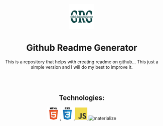 
<div align="center">
<a href="#">
<img src="/images/logo.png" alt="Logo" width="80" height="80">
</a>
<h1>Github Readme Generator</h1>
</div>
<!-- Project Description -->
<div>
<p align="center">
This is a repository that helps with creating readme on github...
This just a simple version and I will do my best to improve it.
</p>
</div>
<br>
<br>
<!-- Project Details -->
<div align="center">
<h2><strong>Technologies: </strong></h2>
<img src="https://raw.githubusercontent.com/devicons/devicon/master/icons/html5/html5-original-wordmark.svg" alt="html" width="40" height="40">,<img src="https://raw.githubusercontent.com/devicons/devicon/master/icons/css3/css3-original-wordmark.svg" alt="css" width="40" height="40">,<img src="https://raw.githubusercontent.com/devicons/devicon/master/icons/javascript/javascript-original.svg" alt="javascript" width="40" height="40">,<img src="https://raw.githubusercontent.com/prplx/svg-logos/5585531d45d294869c4eaab4d7cf2e9c167710a9/svg/materialize.svg" alt="materialize" width="40" height="40">
</div>
    
